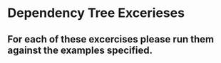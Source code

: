# Dependency Tree Excerieses

## For each of these excercises please run them against the examples specified.
